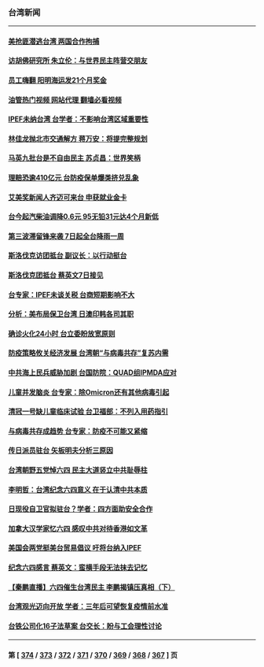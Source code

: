 ### 台湾新闻
---
#### [美抢匪潜逃台湾 两国合作拘捕](../../pages/ncid1349361/n13752842.md?06061245) 
#### [访胡佛研究所 朱立伦：与世界民主阵营交朋友](../../pages/ncid1349361/n13752839.md?06061245) 
#### [员工嗨翻 阳明海运发21个月奖金](../../pages/ncid1349361/n13752848.md?06061245) 
#### [油管热门视频 网站代理 翻墙必看视频](http://209.222.30.114:81/youtube.html?06061245)
#### [IPEF未纳台湾 台学者：不影响台湾区域重要性](../../pages/ncid1349361/n13752852.md?06061245) 
#### [林佳龙抛北市交通解方 蒋万安：将提完整规划](../../pages/ncid1349361/n13752845.md?06061245) 
#### [马英九批台是不自由民主 苏贞昌：世界笑柄](../../pages/ncid1349361/n13752841.md?06061245) 
#### [理赔恐逾410亿元 台防疫保单爆类挤兑乱象](../../pages/ncid1349361/n13752827.md?06061245) 
#### [艾美奖新闻人齐迈可来台 申获就业金卡](../../pages/ncid1349361/n13752832.md?06061245) 
#### [台今起汽柴油调降0.6元 95无铅31元达4个月新低](../../pages/ncid1349361/n13752831.md?06061245) 
#### [第三波滞留锋来袭 7日起全台降雨一周](../../pages/ncid1349361/n13752826.md?06061245) 
#### [斯洛伐克访团抵台 副议长：以行动挺台](../../pages/ncid1349361/n13752795.md?06061245) 
#### [斯洛伐克团抵台 蔡英文7日接见](../../pages/ncid1349361/n13752800.md?06061245) 
#### [台专家：IPEF未谈关税 台商短期影响不大](../../pages/ncid1349361/n13752803.md?06061245) 
#### [分析：美布局保卫台湾 日澳印韩各司其职](../../pages/ncid1349361/n13751378.md?06061245) 
#### [确诊火化24小时 台立委盼放宽原则](../../pages/ncid1349361/n13752797.md?06061245) 
#### [防疫策略攸关经济发展 台湾朝“与病毒共存”复苏内需](../../pages/ncid1349361/n13752784.md?06061245) 
#### [中共海上民兵威胁加剧 台国防院：QUAD组IPMDA应对](../../pages/ncid1349361/n13752787.md?06061245) 
#### [儿童并发脑炎 台专家：除Omicron还有其他病毒引起](../../pages/ncid1349361/n13752780.md?06061245) 
#### [清冠一号缺儿童临床试验 台卫福部：不列入用药指引](../../pages/ncid1349361/n13752779.md?06061245) 
#### [与病毒共存成趋势 台专家：防疫不可能又紧缩](../../pages/ncid1349361/n13752782.md?06061245) 
#### [传日派员驻台 矢板明夫分析三原因](../../pages/ncid1349361/n13752769.md?06061245) 
#### [台湾朝野五党悼六四 民主大道竖立中共耻辱柱](../../pages/ncid1349361/n13752421.md?06061245) 
#### [李明哲：台湾纪念六四意义 在于认清中共本质](../../pages/ncid1349361/n13752394.md?06061245) 
#### [日现役自卫官拟驻台？学者：四方面助安全合作](../../pages/ncid1349361/n13752307.md?06061245) 
#### [加拿大汉学家忆六四 感叹中共对待香港如文革](../../pages/ncid1349361/n13752210.md?06061245) 
#### [美国会两党挺美台贸易倡议 吁将台纳入IPEF](../../pages/ncid1349361/n13752060.md?06061245) 
#### [纪念六四感言 蔡英文：蛮横手段无法抹去记忆](../../pages/ncid1349361/n13752135.md?06061245) 
#### [【秦鹏直播】六四催生台湾民主 李鹏揭镇压真相（下）](../../pages/ncid1349361/n13751958.md?06061245) 
#### [台湾观光迈向开放 学者：三年后可望恢复疫情前水准](../../pages/ncid1349361/n13751692.md?06061245) 
#### [台铁公司化16子法草案 台交长：盼与工会理性讨论](../../pages/ncid1349361/n13751710.md?06061245) 

---
#### 第 [ [374](./374.md?06061245) / [373](./373.md?06061245) / [372](./372.md?06061245) / [371](./371.md?06061245) / [370](./370.md?06061245) / [369](./369.md?06061245) / [368](./368.md?06061245) / [367](./367.md?06061245) ] 页
